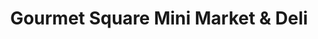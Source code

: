 ---
title: "Gourmet Square Mini Market & Deli"
url: /new-york/gourmet-square-mini-market-and-deli/
shop: convenience
---